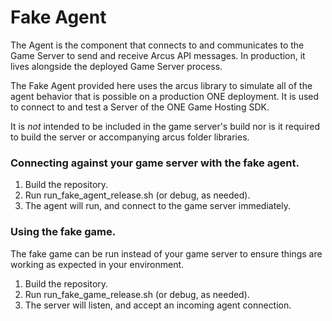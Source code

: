 # Fake Agent

The Agent is the component that connects to and communicates to the Game Server to send and receive Arcus API messages. In production, it lives alongside the deployed Game Server process.

The Fake Agent provided here uses the arcus library to simulate all of the agent behavior that is possible on a production ONE deployment. It is used to connect to and test a Server of the ONE Game Hosting SDK.

It is *not* intended to be included in the game server's build nor is it required to build the server or accompanying arcus folder libraries.

### Connecting against your game server with the fake agent.

1. Build the repository.
2. Run run_fake_agent_release.sh (or debug, as needed).
3. The agent will run, and connect to the game server immediately.

### Using the fake game.

The fake game can be run instead of your game server to ensure things are working as expected in your environment.

1. Build the repository.
2. Run run_fake_game_release.sh (or debug, as needed).
3. The server will listen, and accept an incoming agent connection.